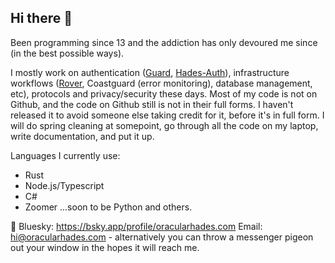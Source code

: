 ## Hi there 👋

Been programming since 13 and the addiction has only devoured me since (in the best possible ways).

I mostly work on authentication ([Guard](https://github.com/oracularhades/guard), [Hades-Auth](https://github.com/oracularhades/hades-auth)), infrastructure workflows ([Rover](https://github.com/oracularhades/rover), Coastguard (error monitoring), database management, etc), protocols and privacy/security these days. Most of my code is not on Github, and the code on Github still is not in their full forms. I haven't released it to avoid someone else taking credit for it, before it's in full form. I will do spring cleaning at somepoint, go through all the code on my laptop, write documentation, and put it up.

Languages I currently use:
- Rust
- Node.js/Typescript
- C#
- Zoomer
...soon to be Python and others.

🦋 Bluesky: https://bsky.app/profile/oracularhades.com
Email: hi@oracularhades.com - alternatively you can throw a messenger pigeon out your window in the hopes it will reach me.

<!--
**oracularhades/oracularhades** is a ✨ _special_ ✨ repository because its `README.md` (this file) appears on your GitHub profile.

Here are some ideas to get you started:

- 🔭 I’m currently working on ...
- 🌱 I’m currently learning ...
- 👯 I’m looking to collaborate on ...
- 🤔 I’m looking for help with ...
- 💬 Ask me about ...
- 📫 How to reach me: ...
- 😄 Pronouns: ...
- ⚡ Fun fact: ...
-->

